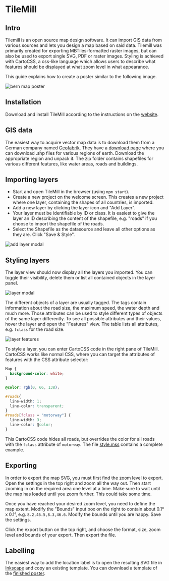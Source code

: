 # TileMill

## Intro

Tilemill is an open source map design software. It can import GIS data
from various sources and lets you design a map based on said data.
Tilemill was primarily created for exporting MBTiles-formatted raster
images, but can also be used to export single SVG, PDF or raster
images. Styling is achieved with CartoCSS, a css-like language which
allows users to describe what features should be displayed at what zoom
level in what appearance.

This guide explains how to create a poster similar to the following
image.

![bern map poster](images/poster.png)

## Installation

Download and install TileMill according to the instructions on the
[website](https://tilemill-project.github.io/).

## GIS data

The easiest way to acquire vector map data is to download them from
a German company named [Geofabrik](https://www.geofabrik.de/). They
have a [download page](http://download.geofabrik.de/) where you can
download .shp files for various regions of earth. Download the
appropriate region and unpack it.
The zip folder contains shapefiles for various different features, like
water areas, roads and buildings.

## Importing layers

* Start and open TileMill in the browser (using `npm start`).
* Create a new project on the welcome screen. This creates a new
  project where one layer, containing the shapes of all countries, is
  imported.
* Add a new layer by clicking the layer icon and "Add Layer".
* Your layer must be identifiable by ID or class. It is easiest to give
  the layer an ID describing the content of the shapefile, e.g. "roads"
  if you choose to import the shapefile of the roads.
* Select the Shapefile as the datasource and leave all other options as
  they are. Click "Save & Style".

![add layer modal](images/add-layer.png)

## Styling layers

The layer view should now display all the layers you imported. You can
toggle their visibility, delete them or list all contained objects in
the layer panel.

![layer modal](images/list-layers.png)

The different objects of a layer are usually tagged. The tags contain
information about the road size, the maximum speed, the water depth and
much more. Those attributes can be used to style different types of
objects of the same layer differently. To see all possible attributes
and their values, hover the layer and open the "Features" view. The
table lists all attributes, e.g. `fclass` for the road size.

![layer features](images/layer-features.png)

To style a layer, you can enter CartoCSS code in the right pane of
TileMill. CartoCSS works like normal CSS, where you can target the
attributes of features with the CSS attribute selector:

```css
Map {
  background-color: white;
}

@color: rgb(0, 66, 138);

#roads{
  line-width: 1;
  line-color: transparent;
}
#roads[fclass = "motorway"] {
  line-width: 3;
  line-color: @color;
}
```

This CartoCSS code hides all roads, but overrides the color for all
roads with the `fclass` attribute of `motorway`. The file
[style.mss](images/style.mss) contains a complete example.

## Exporting

In order to export the map SVG, you must first find the zoom level to
export. Open the settings in the top right and zoom all the way out.
Then start zooming in on the required area one level at a time. Make
sure to wait until the map has loaded until you zoom further. This
could take some time.

Once you have reached your desired zoom level, you need to define the
map extent. Modify the "Bounds" input box on the right to contain about
0.1° x 0.1°, e.g. `8.2,46.5,8.3,46.6`. Modify the bounds until you are
happy. Save the settings.

Click the export button on the top right, and choose the format, size,
zoom level and bounds of your export. Then export the file.

## Labelling

The easiest way to add the location label is to open the resulting SVG
file in [Inkscape](../inkscape/README.md) and copy an existing
template. You can download a template of the
[finished poster](images/bern_map.svg).
